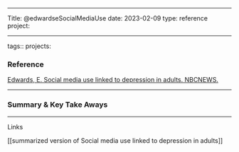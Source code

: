 -----------------

Title: @edwardseSocialMediaUse date: 2023-02-09 type: reference project:

--------------
tags:: projects:

### Reference

[Edwards, E. Social media use linked to depression in adults. NBCNEWS.](https://www.nbcnews.com/health/health-news/social-media-use-linked-depression-adults-rcna6445)

--------------
### Summary & Key Take Aways

 
--------------

Links

[[summarized version of Social media use linked to depression in adults]]

‌